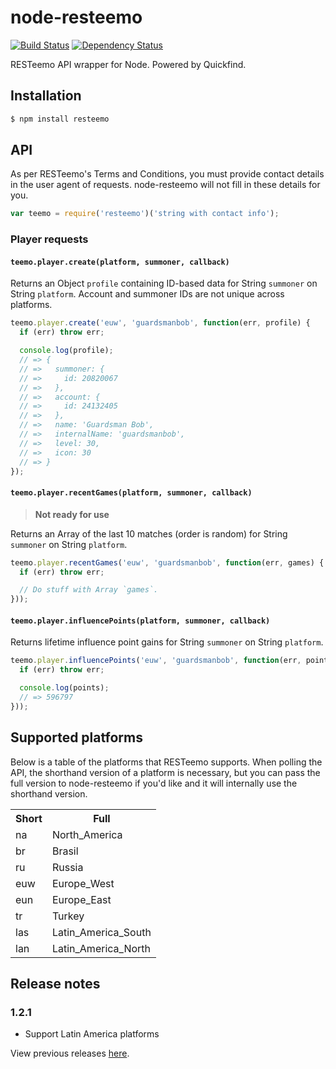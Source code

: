 # node-resteemo

[![Build Status](https://travis-ci.org/KenanY/node-resteemo.png)](https://travis-ci.org/KenanY/node-resteemo)
[![Dependency Status](https://gemnasium.com/KenanY/node-resteemo.png)](https://gemnasium.com/KenanY/node-resteemo)

RESTeemo API wrapper for Node. Powered by Quickfind.

## Installation

``` bash
$ npm install resteemo
```

## API

As per RESTeemo's Terms and Conditions, you must provide contact details in the
user agent of requests. node-resteemo will not fill in these details for you.

``` javascript
var teemo = require('resteemo')('string with contact info');
```

### Player requests

#### `teemo.player.create(platform, summoner, callback)`

Returns an Object `profile` containing ID-based data for String `summoner` on
String `platform`. Account and summoner IDs are not unique across platforms.

``` javascript
teemo.player.create('euw', 'guardsmanbob', function(err, profile) {
  if (err) throw err;

  console.log(profile);
  // => {
  // =>   summoner: {
  // =>     id: 20820067
  // =>   },
  // =>   account: {
  // =>     id: 24132405
  // =>   },
  // =>   name: 'Guardsman Bob',
  // =>   internalName: 'guardsmanbob',
  // =>   level: 30,
  // =>   icon: 30
  // => }
});
```

#### `teemo.player.recentGames(platform, summoner, callback)`

> **Not ready for use**

Returns an Array of the last 10 matches (order is random) for String `summoner`
on String `platform`.

``` javascript
teemo.player.recentGames('euw', 'guardsmanbob', function(err, games) {
  if (err) throw err;

  // Do stuff with Array `games`.
}));
```

#### `teemo.player.influencePoints(platform, summoner, callback)`

Returns lifetime influence point gains for String `summoner` on String
`platform`.

``` javascript
teemo.player.influencePoints('euw', 'guardsmanbob', function(err, points) {
  if (err) throw err;

  console.log(points);
  // => 596797
}));
```

## Supported platforms

Below is a table of the platforms that RESTeemo supports. When polling
the API, the shorthand version of a platform is necessary, but you can pass the
full version to node-resteemo if you'd like and it will internally use the
shorthand version.

<table>
  <tr>
    <th>Short</th>
    <th>Full</th>
  </tr>
  <tr>
    <td>na</td>
    <td>North_America</td>
  </tr>
  <tr>
    <td>br</td>
    <td>Brasil</td>
  </tr>
  <tr>
    <td>ru</td>
    <td>Russia</td>
  </tr>
  <tr>
    <td>euw</td>
    <td>Europe_West</td>
  </tr>
  <tr>
    <td>eun</td>
    <td>Europe_East</td>
  </tr>
  <tr>
    <td>tr</td>
    <td>Turkey</td>
  </tr>
  <tr>
    <td>las</td>
    <td>Latin_America_South</td>
  </tr>
  <tr>
    <td>lan</td>
    <td>Latin_America_North</td>
  </tr>
</table>

## Release notes

### 1.2.1

- Support Latin America platforms

View previous releases [here](https://github.com/KenanY/node-resteemo/wiki/Changelog).